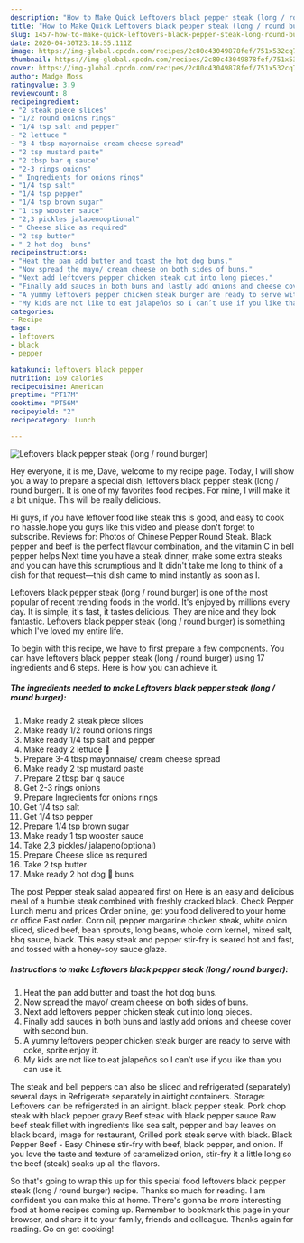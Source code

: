 ```yaml
---
description: "How to Make Quick Leftovers black pepper steak (long / round burger)"
title: "How to Make Quick Leftovers black pepper steak (long / round burger)"
slug: 1457-how-to-make-quick-leftovers-black-pepper-steak-long-round-burger
date: 2020-04-30T23:18:55.111Z
image: https://img-global.cpcdn.com/recipes/2c80c43049878fef/751x532cq70/leftovers-black-pepper-steak-long-round-burger-recipe-main-photo.jpg
thumbnail: https://img-global.cpcdn.com/recipes/2c80c43049878fef/751x532cq70/leftovers-black-pepper-steak-long-round-burger-recipe-main-photo.jpg
cover: https://img-global.cpcdn.com/recipes/2c80c43049878fef/751x532cq70/leftovers-black-pepper-steak-long-round-burger-recipe-main-photo.jpg
author: Madge Moss
ratingvalue: 3.9
reviewcount: 8
recipeingredient:
- "2 steak piece slices"
- "1/2 round onions rings"
- "1/4 tsp salt and pepper"
- "2 lettuce "
- "3-4 tbsp mayonnaise cream cheese spread"
- "2 tsp mustard paste"
- "2 tbsp bar q sauce"
- "2-3 rings onions"
- " Ingredients for onions rings"
- "1/4 tsp salt"
- "1/4 tsp pepper"
- "1/4 tsp brown sugar"
- "1 tsp wooster sauce"
- "2,3 pickles jalapenooptional"
- " Cheese slice as required"
- "2 tsp butter"
- " 2 hot dog  buns"
recipeinstructions:
- "Heat the pan add butter and toast the hot dog buns."
- "Now spread the mayo/ cream cheese on both sides of buns."
- "Next add leftovers pepper chicken steak cut into long pieces."
- "Finally add sauces in both buns and lastly add onions and cheese cover with second bun."
- "A yummy leftovers pepper chicken steak burger are ready to serve with coke, sprite enjoy it."
- "My kids are not like to eat jalapeños so I can’t use if you like than you can use it."
categories:
- Recipe
tags:
- leftovers
- black
- pepper

katakunci: leftovers black pepper 
nutrition: 169 calories
recipecuisine: American
preptime: "PT17M"
cooktime: "PT56M"
recipeyield: "2"
recipecategory: Lunch

---
```



![Leftovers black pepper steak (long / round burger)](https://img-global.cpcdn.com/recipes/2c80c43049878fef/751x532cq70/leftovers-black-pepper-steak-long-round-burger-recipe-main-photo.jpg)

Hey everyone, it is me, Dave, welcome to my recipe page. Today, I will show you a way to prepare a special dish, leftovers black pepper steak (long / round burger). It is one of my favorites food recipes. For mine, I will make it a bit unique. This will be really delicious.

Hi guys, if you have leftover food like steak this is good, and easy to cook no hassle.hope you guys like this video and please don&#39;t forget to subscribe. Reviews for: Photos of Chinese Pepper Round Steak. Black pepper and beef is the perfect flavour combination, and the vitamin C in bell pepper helps Next time you have a steak dinner, make some extra steaks and you can have this scrumptious and It didn&#39;t take me long to think of a dish for that request—this dish came to mind instantly as soon as I.

Leftovers black pepper steak (long / round burger) is one of the most popular of recent trending foods in the world. It's enjoyed by millions every day. It is simple, it's fast, it tastes delicious. They are nice and they look fantastic. Leftovers black pepper steak (long / round burger) is something which I've loved my entire life.


To begin with this recipe, we have to first prepare a few components. You can have leftovers black pepper steak (long / round burger) using 17 ingredients and 6 steps. Here is how you can achieve it.

<!--inarticleads1-->

##### The ingredients needed to make Leftovers black pepper steak (long / round burger):

1. Make ready 2 steak piece slices
1. Make ready 1/2 round onions rings
1. Make ready 1/4 tsp salt and pepper
1. Make ready 2 lettuce 🥬
1. Prepare 3-4 tbsp mayonnaise/ cream cheese spread
1. Make ready 2 tsp mustard paste
1. Prepare 2 tbsp bar q sauce
1. Get 2-3 rings onions
1. Prepare  Ingredients for onions rings
1. Get 1/4 tsp salt
1. Get 1/4 tsp pepper
1. Prepare 1/4 tsp brown sugar
1. Make ready 1 tsp wooster sauce
1. Take 2,3 pickles/ jalapeno(optional)
1. Prepare  Cheese slice as required
1. Take 2 tsp butter
1. Make ready  2 hot dog 🌭 buns


The post Pepper steak salad appeared first on Here is an easy and delicious meal of a humble steak combined with freshly cracked black. Check Pepper Lunch menu and prices Order online, get you food delivered to your home or office Fast order. Corn oil, pepper margarine chicken steak, white onion sliced, sliced beef, bean sprouts, long beans, whole corn kernel, mixed salt, bbq sauce, black. This easy steak and pepper stir-fry is seared hot and fast, and tossed with a honey-soy sauce glaze. 

<!--inarticleads2-->

##### Instructions to make Leftovers black pepper steak (long / round burger):

1. Heat the pan add butter and toast the hot dog buns.
1. Now spread the mayo/ cream cheese on both sides of buns.
1. Next add leftovers pepper chicken steak cut into long pieces.
1. Finally add sauces in both buns and lastly add onions and cheese cover with second bun.
1. A yummy leftovers pepper chicken steak burger are ready to serve with coke, sprite enjoy it.
1. My kids are not like to eat jalapeños so I can’t use if you like than you can use it.


The steak and bell peppers can also be sliced and refrigerated (separately) several days in Refrigerate separately in airtight containers. Storage: Leftovers can be refrigerated in an airtight. black pepper steak. Pork chop steak with black pepper gravy Beef steak with black pepper sauce Raw beef steak fillet with ingredients like sea salt, pepper and bay leaves on black board, image for restaurant, Grilled pork steak serve with black. Black Pepper Beef - Easy Chinese stir-fry with beef, black pepper, and onion. If you love the taste and texture of caramelized onion, stir-fry it a little long so the beef (steak) soaks up all the flavors. 

So that's going to wrap this up for this special food leftovers black pepper steak (long / round burger) recipe. Thanks so much for reading. I am confident you can make this at home. There's gonna be more interesting food at home recipes coming up. Remember to bookmark this page in your browser, and share it to your family, friends and colleague. Thanks again for reading. Go on get cooking!
